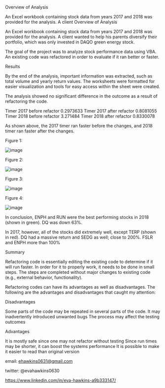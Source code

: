 Overview of Analysis

An Excel workbook containing stock data from years 2017 and 2018 was provided for the analysis.
A client Overview of Analysis

An Excel workbook containing stock data from years 2017 and 2018 was provided for the analysis. 
A client wanted to help his parents diversify their portfolio, which was only invested in DAQO green energy stock.

The goal of the project was to analyze stock performance data using VBA. An existing code was refactored in order to evaluate
if it ran better or faster.

Results

By the end of the analysis, important information was extracted, such as total volume and yearly return values. 
The worksheets were formatted for easier visualization and tools for easy access within the sheet were created.

The analysis showed no significant difference in the outcome as a result of refactoring the code.

Timer 2017 before refactor 0.2973633
Timer 2017 after refactor 0.8081055
Timer 2018 before refactor 3.271484
Timer 2018 after refactor 0.8330078

As shown above, the 2017 timer ran faster before the changes, and 2018 timer ran faster after the changes.

Figure 1:

![image](https://user-images.githubusercontent.com/101227930/188049163-a15dd642-a501-40c9-8445-3cdd02e3349a.png)


Figure 2:

![image](https://user-images.githubusercontent.com/101227930/188049047-d5cfbd99-4d74-4fda-a2db-64321e153eda.png)

Figure 3:

![image](https://user-images.githubusercontent.com/101227930/188049244-fa434f16-f748-4166-976d-a2d7c73bdf7c.png)


Figure 4:

![image](https://user-images.githubusercontent.com/101227930/188049478-34b6007b-7b1b-4d7e-8c86-98eefe3f8f4c.png)



In conclusion, ENPH and RUN were the best performing stocks in 2018 (shown in green). DQ was down 63%.

In 2017, however, all of the stocks did extremely well, except TERP (shown in red). DQ had a massive return and SEDG as well; close to 200%.
FSLR and ENPH more than 100%

Summary

Refactoring code is essentially editing the existing code to determine if it will run faster. In order for it to properly
work, it needs to be done in small steps. The steps are completed without major changes to existing code (e.g., external 
behavior, functionality).

Refactoring codes can have its advantages as well as disadvantages. The following are the advantages and disadvantages that
caught my attention:

Disadvantages

Some parts of the code may be repeated in several parts of the code. It may inadvertently introduced unwanted bugs
The process may affect the testing outcomes

Advantages

It is mostly safe since one may not refactor without testing
Since run times may be shorter, it can boost the systems performance
It is possible to make it easier to read than original version




email:  ehawkins0631@gmail.com

twitter: @evahawkins0630

https://www.linkedin.com/in/eva-hawkins-a9b333147/

